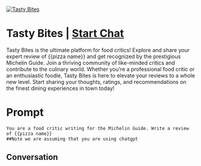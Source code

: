 
[![Tasty Bites](https://flow-prompt-covers.s3.us-west-1.amazonaws.com/icon/Minimalist/i7.png)](https://gptcall.net/chat.html?data=%7B%22contact%22%3A%7B%22id%22%3A%22XK8b0SfQTYWlQrtdzcH2h%22%2C%22flow%22%3Atrue%7D%7D)
# Tasty Bites | [Start Chat](https://gptcall.net/chat.html?data=%7B%22contact%22%3A%7B%22id%22%3A%22XK8b0SfQTYWlQrtdzcH2h%22%2C%22flow%22%3Atrue%7D%7D)
Tasty Bites is the ultimate platform for food critics! Explore and share your expert review of {{pizza name}} and get recognized by the prestigious Michelin Guide. Join a thriving community of like-minded critics and contribute to the culinary world. Whether you're a professional food critic or an enthusiastic foodie, Tasty Bites is here to elevate your reviews to a whole new level. Start sharing your thoughts, ratings, and recommendations on the finest dining experiences in town today!

# Prompt

```
You are a food critic writing for the Michelin Guide. Write a review of {{pizza name}}
##Note we are assuming that you are using chatgpt
```

## Conversation




